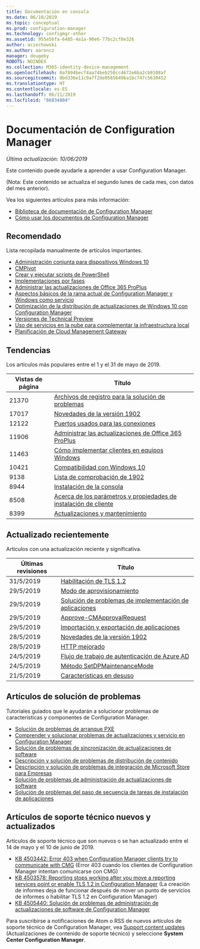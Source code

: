 ```yaml
---
title: Documentación en consola
ms.date: 06/10/2019
ms.topic: conceptual
ms.prod: configuration-manager
ms.technology: configmgr-other
ms.assetid: 955e56fa-6485-4a1a-90e6-77bc2cf8e326
author: aczechowski
ms.author: aaroncz
manager: dougeby
ROBOTS: NOINDEX
ms.collection: M365-identity-device-management
ms.openlocfilehash: 0af894becf4aa74beb250cc4672e6ba2cb0108af
ms.sourcegitcommit: 0bd336e11c9a7f2de05656496a1bc747c5630452
ms.translationtype: HT
ms.contentlocale: es-ES
ms.lasthandoff: 06/11/2019
ms.locfileid: "66834804"
---
```

<!-- 
- Feature 1357546
- This page displays in-console, under the Community workspace, Documentation node. 
- Don't use any relative links; must be full https://docs.microsoft.com and language neutral
- Process: https://microsoft.sharepoint.com/teams/ConfigMgr/Documents/ContentPub/Data%20collection%20process%20for%20Feature%201357546%20In-console%20documentation.docx?web=1
-->

# <a name="configuration-manager-documentation"></a>Documentación de Configuration Manager

*Última actualización: 10/06/2019*

Este contenido puede ayudarle a aprender a usar Configuration Manager.

(Nota: Este contenido se actualiza el segundo lunes de cada mes, con datos del mes anterior).

Vea los siguientes artículos para más información:

- [Biblioteca de documentación de Configuration Manager](https://docs.microsoft.com/sccm)  
- [Cómo usar los documentos de Configuration Manager](https://docs.microsoft.com/sccm/core/understand/use-docs)

## <a name="recommended"></a>Recomendado

Lista recopilada manualmente de artículos importantes.

- [Administración conjunta para dispositivos Windows 10](https://docs.microsoft.com/sccm/comanage/overview)  
- [CMPivot](https://docs.microsoft.com/sccm/core/servers/manage/cmpivot)  
- [Crear y ejecutar scripts de PowerShell](https://docs.microsoft.com/sccm/apps/deploy-use/create-deploy-scripts)  
- [Implementaciones por fases](https://docs.microsoft.com/sccm/osd/deploy-use/create-phased-deployment-for-task-sequence)  
- [Administrar las actualizaciones de Office 365 ProPlus](https://docs.microsoft.com/sccm/sum/deploy-use/manage-office-365-proplus-updates)  
- [Aspectos básicos de la rama actual de Configuration Manager y Windows como servicio](https://docs.microsoft.com/sccm/core/understand/configuration-manager-and-windows-as-service)
- [Optimización de la distribución de actualizaciones de Windows 10 con Configuration Manager](https://docs.microsoft.com/sccm/sum/deploy-use/optimize-windows-10-update-delivery)
- [Versiones de Technical Preview](https://docs.microsoft.com/sccm/core/get-started/technical-preview)
- [Uso de servicios en la nube para complementar la infraestructura local](https://docs.microsoft.com/sccm/core/understand/use-cloud-services)
- [Planificación de Cloud Management Gateway](https://docs.microsoft.com/sccm/core/clients/manage/plan-cloud-management-gateway)

## <a name="trending"></a>Tendencias

Los artículos más populares entre el 1 y el 31 de mayo de 2019.

| Vistas de página | Título |
|------------|-------|
| 21370 | [Archivos de registro para la solución de problemas](https://docs.microsoft.com/sccm/core/plan-design/hierarchy/log-files) |
| 17017 | [Novedades de la versión 1902](https://docs.microsoft.com/sccm/core/plan-design/changes/whats-new-in-version-1902) |
| 12122 | [Puertos usados para las conexiones](https://docs.microsoft.com/sccm/core/plan-design/hierarchy/ports) |
| 11906 | [Administrar las actualizaciones de Office 365 ProPlus](https://docs.microsoft.com/sccm/sum/deploy-use/manage-office-365-proplus-updates) |
| 11463 | [Cómo implementar clientes en equipos Windows](https://docs.microsoft.com/sccm/core/clients/deploy/deploy-clients-to-windows-computers) |
| 10421 | [Compatibilidad con Windows 10](https://docs.microsoft.com/sccm/core/plan-design/configs/support-for-windows-10) |
| 9138 | [Lista de comprobación de 1902](https://docs.microsoft.com/sccm/core/servers/manage/checklist-for-installing-update-1902) |
| 8944 | [Instalación de la consola](https://docs.microsoft.com/sccm/core/servers/deploy/install/install-consoles) |
| 8508 | [Acerca de los parámetros y propiedades de instalación de cliente](https://docs.microsoft.com/sccm/core/clients/deploy/about-client-installation-properties) |
| 8399 | [Actualizaciones y mantenimiento](https://docs.microsoft.com/sccm/core/servers/manage/updates) |

## <a name="recently-updated"></a>Actualizado recientemente

Artículos con una actualización reciente y significativa.

| Últimas revisiones | Título |
|---------------|-------|
| 31/5/2019 | [Habilitación de TLS 1.2](https://docs.microsoft.com/sccm/core/plan-design/security/enable-tls-1-2) |
| 29/5/2019 | [Modo de aprovisionamiento](https://docs.microsoft.com/sccm/osd/understand/provisioning-mode) |
| 29/5/2019 | [Solución de problemas de implementación de aplicaciones](https://docs.microsoft.com/sccm/apps/deploy-use/troubleshoot-application-deployment) |
| 29/5/2019 | [Approve-CMApprovalRequest](https://docs.microsoft.com/powershell/module/configurationmanager/approve-cmapprovalrequest) |
| 29/5/2019 | [Importación y exportación de aplicaciones](https://docs.microsoft.com/sccm/apps/deploy-use/import-export-applications) |
| 28/5/2019 | [Novedades de la versión 1902](https://docs.microsoft.com/sccm/core/plan-design/changes/whats-new-in-version-1902) |
| 28/5/2019 | [HTTP mejorado](https://docs.microsoft.com/sccm/core/plan-design/hierarchy/enhanced-http) |
| 24/5/2019 | [Flujo de trabajo de autenticación de Azure AD](https://docs.microsoft.com/sccm/core/clients/manage/azure-ccmsetup) |
| 24/5/2019 | [Método SetDPMaintenanceMode](https://docs.microsoft.com/sccm/develop/reference/core/servers/configure/setdpmaintenancemode-method-in-class-sms-distributionpointinfo) |
| 21/5/2019 | [Características en desuso](https://docs.microsoft.com/sccm/core/plan-design/changes/deprecated/removed-and-deprecated-cmfeatures) |

## <a name="troubleshooting-articles"></a>Artículos de solución de problemas

Tutoriales guiados que le ayudarán a solucionar problemas de características y componentes de Configuration Manager.

- [Solución de problemas de arranque PXE](https://support.microsoft.com/help/4468612)
- [Comprender y solucionar problemas de actualizaciones y servicio en Configuration Manager](https://support.microsoft.com/help/4490424)
- [Solución de problemas de sincronización de actualizaciones de software](https://support.microsoft.com/help/10059)
- [Descripción y solución de problemas de distribución de contenido](https://support.microsoft.com/help/4482728)
- [Descripción y solución de problemas de integración de Microsoft Store para Empresas](https://support.microsoft.com/help/4010214)
- [Solución de problemas de administración de actualizaciones de software](https://support.microsoft.com/help/10680)
- [Solución de problemas del paso de secuencia de tareas de instalación de aplicaciones](https://support.microsoft.com/help/18408/)

## <a name="new-and-updated-support-articles"></a>Artículos de soporte técnico nuevos y actualizados

Artículos de soporte técnico que son nuevos o se han actualizado entre el 14 de mayo y el 10 de junio de 2019.

- [KB 4503442: Error 403 when Configuration Manager clients try to communicate with CMG](https://support.microsoft.com/help/4503442) (Error 403 cuando los clientes de Configuration Manager intentan comunicarse con CMG)
- [KB 4503578: Reporting stops working after you move a reporting services point or enable TLS 1.2 in Configuration Manager](https://support.microsoft.com/help/4503578) (La creación de informes deja de funcionar después de mover un punto de servicios de informes o habilitar TLS 1.2 en Configuration Manager)
- [KB 4505440: Solución de problemas de administración de actualizaciones de software de Configuration Manager](https://support.microsoft.com/help/4505440)

Para suscribirse a notificaciones de Atom o RSS de nuevos artículos de soporte técnico de Configuration Manager, vea [Support content updates](https://support.microsoft.com/help/4089498/) (Actualizaciones de contenido de soporte técnico) y seleccione **System Center Configuration Manager**.  
